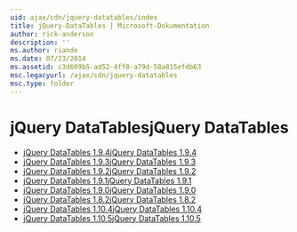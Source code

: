 ```yaml
---
uid: ajax/cdn/jquery-datatables/index
title: jQuery-DataTables | Microsoft-Dokumentation
author: rick-anderson
description: ''
ms.author: riande
ms.date: 07/23/2014
ms.assetid: c3d609b5-ad52-4ff8-a79d-58a815efdb63
msc.legacyurl: /ajax/cdn/jquery-datatables
msc.type: folder
---
```

<a name="jquery-datatables"></a><span data-ttu-id="c8373-102">jQuery DataTables</span><span class="sxs-lookup"><span data-stu-id="c8373-102">jQuery DataTables</span></span>
====================
- [<span data-ttu-id="c8373-103">jQuery DataTables 1.9.4</span><span class="sxs-lookup"><span data-stu-id="c8373-103">jQuery DataTables 1.9.4</span></span>](cdnjquerydatatables194.md)
- [<span data-ttu-id="c8373-104">jQuery DataTables 1.9.3</span><span class="sxs-lookup"><span data-stu-id="c8373-104">jQuery DataTables 1.9.3</span></span>](cdnjquerydatatables193.md)
- [<span data-ttu-id="c8373-105">jQuery DataTables 1.9.2</span><span class="sxs-lookup"><span data-stu-id="c8373-105">jQuery DataTables 1.9.2</span></span>](cdnjquerydatatables192.md)
- [<span data-ttu-id="c8373-106">jQuery DataTables 1.9.1</span><span class="sxs-lookup"><span data-stu-id="c8373-106">jQuery DataTables 1.9.1</span></span>](cdnjquerydatatables191.md)
- [<span data-ttu-id="c8373-107">jQuery DataTables 1.9.0</span><span class="sxs-lookup"><span data-stu-id="c8373-107">jQuery DataTables 1.9.0</span></span>](cdnjquerydatatables190.md)
- [<span data-ttu-id="c8373-108">jQuery DataTables 1.8.2</span><span class="sxs-lookup"><span data-stu-id="c8373-108">jQuery DataTables 1.8.2</span></span>](cdnjquerydatatables182.md)
- [<span data-ttu-id="c8373-109">jQuery DataTables 1.10.4</span><span class="sxs-lookup"><span data-stu-id="c8373-109">jQuery DataTables 1.10.4</span></span>](cdnjquerydatatables104.md)
- [<span data-ttu-id="c8373-110">jQuery DataTables 1.10.5</span><span class="sxs-lookup"><span data-stu-id="c8373-110">jQuery DataTables 1.10.5</span></span>](cdnjquerydatatables105.md)
